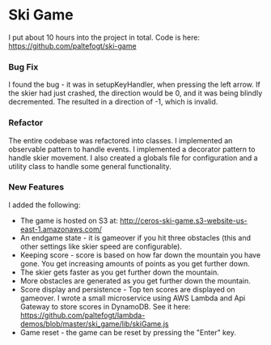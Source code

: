 # Ski Game
I put about 10 hours into the project in total. Code is here: https://github.com/paltefogt/ski-game
### Bug Fix
I found the bug - it was in setupKeyHandler, when pressing the left arrow. If the skier had just crashed, the direction would be 0, and it was being blindly decremented. The resulted in a direction of -1, which is invalid.

### Refactor
The entire codebase was refactored into classes. I implemented an observable pattern to handle events. I implemented a decorator pattern to handle skier movement. I also created a globals file for configuration and a utility class to handle some general functionality.

### New Features
I added the following:
 - The game is hosted on S3 at: http://ceros-ski-game.s3-website-us-east-1.amazonaws.com/
 - An endgame state - it is gameover if you hit three obstacles (this and other settings like skier speed are configurable).
 - Keeping score - score is based on how far down the mountain you have gone. You get increasing amounts of points as you get further down.
 - The skier gets faster as you get further down the mountain.
 - More obstacles are generated as you get further down the mountain.
 - Score display and persistence - Top ten scores are displayed on gameover. I wrote a small microservice using AWS Lambda and Api Gateway to store scores in DynamoDB. See it here: https://github.com/paltefogt/lambda-demos/blob/master/ski_game/lib/skiGame.js
 - Game reset - the game can be reset by pressing the "Enter" key.
